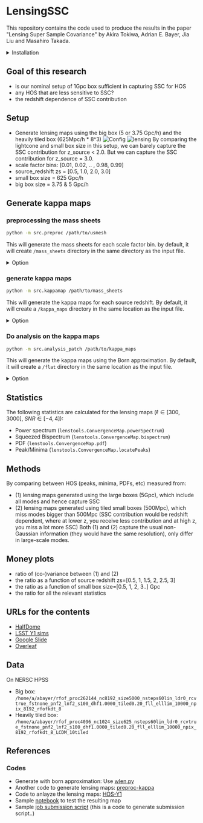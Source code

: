 # LensingSSC

This repository contains the code used to produce the results in the paper "Lensing Super Sample Covariance" by Akira Tokiwa, Adrian E. Bayer, Jia Liu and Masahiro Takada.

<details>

<summary>Installation</summary>

### Prerequisites

1. Install `nbodykit` via conda:
   ```sh
   conda install -c bccp nbodykit
    ```

2. Install classy via cobaya:
    ```sh
    python -m pip install cobaya --upgrade
    mkdir ./lib
    cobaya-install cosmo -p ./lib
    ```

### Install the remaining dependencies and package

1. Clone the repository:
    ```sh
    git clone https://github.com/atokiwaipmu/LensingSSC.git
    cd LensingSSC
    ```

2. Install the remaining dependencies and the package:
    ```sh
    python setup.py install
    ```
</details>

## Goal of this research
- is our nominal setup of 1Gpc box sufficient in capturing SSC for HOS
- any HOS that are less sensitive to SSC?
- the redshift dependence of SSC contribution

## Setup
- Generate lensing maps using the big box (5 or 3.75 Gpc/h) and the heavily tiled box (625Mpc/h * 8^3)
![Config](img/setting/light_cone_configuration.png)
![lensing](img/setting/lensefficiency.png)
By comparing the lightcone and small box size in this setup, we can barely capture the SSC contribution for z_source < 2.0.
But we can capture the SSC contribution for z_source = 3.0.
- scale factor bins: [0.01, 0.02, .. , 0.98, 0.99]
- source_redshift zs = [0.5, 1.0, 2.0, 3.0]
- small box size = 625 Gpc/h
- big box size = 3.75 & 5 Gpc/h

## Generate kappa maps
### preprocessing the mass sheets
```sh
python -m src.preproc /path/to/usmesh
```
This will generate the mass sheets for each scale factor bin.
by default, it will create `/mass_sheets` directory in the same directory as the input file.
<details>

<summary>Option</summary>

One can change the output directory by specifying the `--output` option.
Data can be overwritten by specifying the `--overwrite` option.
```sh
python -m src.preproc /path/to/usmesh --output /path/to/mass_sheets --overwrite
```
</details>

### generate kappa maps
```sh
python -m src.kappamap /path/to/mass_sheets
```
This will generate the kappa maps for each source redshift. 
By default, it will create a `/kappa_maps` directory in the same location as the input file.
<details>

<summary>Option</summary>

One can change the output directory by specifying the `--output` option.
Data can be overwritten by specifying the `--overwrite` option.
```sh
python -m src.kappamap /path/to/mass_sheets --output /path/to/kappa_maps --overwrite
```
</details>

### Do analysis on the kappa maps
```sh
python -m src.analysis_patch /path/to/kappa_maps 
```
This will generate the kappa maps using the Born approximation.
By default, it will create a `/flat` directory in the same location as the input file.
<details>

<summary>Option</summary>

One can change the output directory by specifying the `--output` option.
Data can be overwritten by specifying the `--overwrite` option.

```sh
python -m src.analysis_patch /path/to/kappa_maps --output /path/to/flat --overwrite
```

</details>

## Statistics
The following statistics are calculated for the lensing maps ($`\ell \in [300, 3000]`$, $`SNR \in [-4, 4]`$):
- Power spectrum (`lenstools.ConvergenceMap.powerSpectrum`)
- Squeezed Bispectrum (`lenstools.ConvergenceMap.bispectrum`)
- PDF (`lenstools.ConvergenceMap.pdf`)
- Peak/Minima (`lenstools.ConvergenceMap.locatePeaks`)

## Methods
By comparing between HOS (peaks, minima, PDFs, etc) measured from:
- (1) lensing maps generated using the large boxes (5Gpc), which include all modes and hence capture SSC
- (2) lensing maps generated using tiled small boxes (500Mpc), which miss modes bigger than 500Mpc (SSC contribution would be redshift dependent, where at lower z, you receive less contribution and at high z, you miss a lot more SSC)
Both (1) and (2) capture the usual non-Gaussian information (they would have the same resolution), only differ in large-scale modes. 

## Money plots
- ratio of (co-)variance between (1) and (2) 
- the ratio as a function of source redshift zs=[0.5, 1, 1.5, 2, 2.5, 3]
- the ratio as a function of small box size=[0.5, 1, 2, 3..] Gpc
- the ratio for all the relevant statistics

## URLs for the contents
- [HalfDome](https://halfdomesims.github.io/)
- [LSST Y1 sims](https://docs.google.com/document/d/1wUc5joml9FFDijslaQth3-gvAAmvqU2NrVMbUUjOCyI/edit)
- [Google Slide](https://docs.google.com/presentation/d/1pFHoPImFvwqnGVIz9azB3b0borwAqdktTghcXhbc2AA/edit#slide=id.g2943db99aa6_0_0)
- [Overleaf](https://www.overleaf.com/7662955643hwqybxnpdfmk#0a185c)

## Data
On NERSC HPSS
- Big box: `/home/a/abayer/rfof_proc262144_nc8192_size5000_nsteps60lin_ldr0_rcvtrue_fstnone_pnf2_lnf2_s100_dhf1.0000_tiled0.20_fll_elllim_10000_npix_8192_rfofkdt_8`
- Heavily tiled box: `/home/a/abayer/rfof_proc4096_nc1024_size625_nsteps60lin_ldr0_rcvtrue_fstnone_pnf2_lnf2_s100_dhf1.0000_tiled0.20_fll_elllim_10000_npix_8192_rfofkdt_8_LCDM_10tiled`

## References

### Codes
- Generate with born approximation: Use [wlen.py](https://github.com/bccp/simplehod/blob/master/scripts/wlen.py)
- Another code to generate lensing maps: [preproc-kappa](https://github.com/HalfDomeSims/preproc-kappa.git)
- Code to anlayze the lensing maps: [HOS-Y1](https://github.com/LSSTDESC/HOS-Y1-prep.git)
- Sample [notebook](https://github.com/liuxx479/CorrelatedSims/blob/master/hack_crowncanyon_kappa.ipynb) to test the resulting map
- Sample [job submission script](https://github.com/liuxx479/CorrelatedSims/blob/master/sbatch_gen.py ) (this is a code to generate submission script..)
